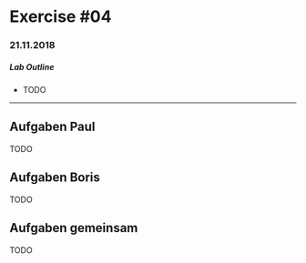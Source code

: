 # Exercise #04
### 21.11.2018

##### Lab Outline
* TODO
---

## Aufgaben Paul
TODO

## Aufgaben Boris
TODO

## Aufgaben gemeinsam
TODO